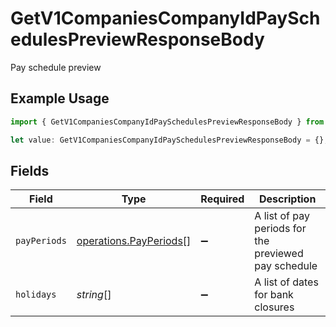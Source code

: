 # GetV1CompaniesCompanyIdPaySchedulesPreviewResponseBody

Pay schedule preview

## Example Usage

```typescript
import { GetV1CompaniesCompanyIdPaySchedulesPreviewResponseBody } from "@gusto/embedded-api/models/operations";

let value: GetV1CompaniesCompanyIdPaySchedulesPreviewResponseBody = {};
```

## Fields

| Field                                                            | Type                                                             | Required                                                         | Description                                                      |
| ---------------------------------------------------------------- | ---------------------------------------------------------------- | ---------------------------------------------------------------- | ---------------------------------------------------------------- |
| `payPeriods`                                                     | [operations.PayPeriods](../../models/operations/payperiods.md)[] | :heavy_minus_sign:                                               | A list of pay periods for the previewed pay schedule             |
| `holidays`                                                       | *string*[]                                                       | :heavy_minus_sign:                                               | A list of dates for bank closures                                |
